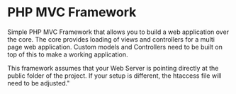 # PHP MVC Framework

Simple PHP MVC Framework that allows you to build a web application over the core. The core provides loading of views and controllers for a multi page web application. Custom models and Controllers need to be built on top of this to make a working application.

This framework assumes that your Web Server is pointing directly at the public folder of the project. If your setup is different, the htaccess file will need to be adjusted."